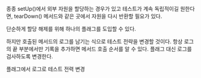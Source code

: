 종종 setUp()에서 외부 자원을 할당하는 경우가 있고 테스트가 계속 독립적이길 원한다면,
tearDown() 메서드와 같은 곳에서 자원을 다시 반환할 필요가 있다.  

단순하게 할당 해제를 위해 하나의 플래그를 도입할 수 있다.  

하지만 호출된 메서드의 로그를 남기는 식으로 테스트 전략을 변경할 것이다.
항상 로그의 끝 부분에서만 기록을 추가하면 메서드 호출 순서를 알 수 있다.
플래그 대신 로그를 검사하도록 변경한다.

  
플래그에서 로그로 테스트 전력 변경
